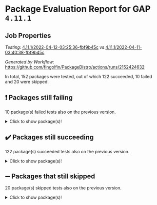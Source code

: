 # Package Evaluation Report for GAP `4.11.1`

## Job Properties

*Testing:* [4.11.1/2022-04-12-03:25:36-fbf9b45c](https://github.com/fingolfin/PackageDistro/blob/data/reports/4.11.1/2022-04-12-03:25:36-fbf9b45c) vs [4.11.1/2022-04-11-03:40:38-fbf9b45c](https://github.com/fingolfin/PackageDistro/blob/data/reports/4.11.1/2022-04-11-03:40:38-fbf9b45c)

*Generated by Workflow:* https://github.com/fingolfin/PackageDistro/actions/runs/2152424632

In total, 152 packages were tested, out of which 122 succeeded, 10 failed and 20 were skipped.

## :exclamation: Packages still failing

10 package(s) failed tests also on the previous version.<details> <summary>Click to show package(s)!</summary>

- fining 1.4.1 [(failure)](https://github.com/fingolfin/PackageDistro/runs/5983315316?check_suite_focus=true)<br>
- francy 1.2.4 [(failure)](https://github.com/fingolfin/PackageDistro/runs/5983315604?check_suite_focus=true)<br>
- hap 1.38 [(failure)](https://github.com/fingolfin/PackageDistro/runs/5983316177?check_suite_focus=true)<br>
- normalizinterface 1.3.2 [(failure)](https://github.com/fingolfin/PackageDistro/runs/5983317305?check_suite_focus=true)<br>
- packagemanager 1.2 [(failure)](https://github.com/fingolfin/PackageDistro/runs/5983317458?check_suite_focus=true)<br>
- recog 1.3.2 [(failure)](https://github.com/fingolfin/PackageDistro/runs/5983318118?check_suite_focus=true)<br>
- semigroups 4.0.0 [(failure)](https://github.com/fingolfin/PackageDistro/runs/5983318366?check_suite_focus=true)<br>
- transgrp 3.6.1 [(failure)](https://github.com/fingolfin/PackageDistro/runs/5983319139?check_suite_focus=true)<br>
- unitlib 4.0.0 [(failure)](https://github.com/fingolfin/PackageDistro/runs/5983319270?check_suite_focus=true)<br>
- yangbaxter 0.9.0 [(failure)](https://github.com/fingolfin/PackageDistro/runs/5983319535?check_suite_focus=true)<br>
</details>

## :heavy_check_mark: Packages still succeeding

122 package(s) succeeded tests also on the previous version.<details> <summary>Click to show package(s)!</summary>

- ace 5.4 [(success)](https://github.com/fingolfin/PackageDistro/runs/5983313603?check_suite_focus=true)<br>
- aclib 1.3.2 [(success)](https://github.com/fingolfin/PackageDistro/runs/5983313655?check_suite_focus=true)<br>
- agt 0.2 [(success)](https://github.com/fingolfin/PackageDistro/runs/5983313698?check_suite_focus=true)<br>
- alnuth 3.2.1 [(success)](https://github.com/fingolfin/PackageDistro/runs/5983313737?check_suite_focus=true)<br>
- anupq 3.2.6 [(success)](https://github.com/fingolfin/PackageDistro/runs/5983313776?check_suite_focus=true)<br>
- atlasrep 2.1.2 [(success)](https://github.com/fingolfin/PackageDistro/runs/5983313834?check_suite_focus=true)<br>
- autodoc 2022.03.10 [(success)](https://github.com/fingolfin/PackageDistro/runs/5983313876?check_suite_focus=true)<br>
- automata 1.15 [(success)](https://github.com/fingolfin/PackageDistro/runs/5983313933?check_suite_focus=true)<br>
- automgrp 1.3.2 [(success)](https://github.com/fingolfin/PackageDistro/runs/5983314017?check_suite_focus=true)<br>
- autpgrp 1.10.2 [(success)](https://github.com/fingolfin/PackageDistro/runs/5983314068?check_suite_focus=true)<br>
- cap 2022.04-01 [(success)](https://github.com/fingolfin/PackageDistro/runs/5983314118?check_suite_focus=true)<br>
- caratinterface 2.3.3 [(success)](https://github.com/fingolfin/PackageDistro/runs/5983314159?check_suite_focus=true)<br>
- cddinterface 2020.06.24 [(success)](https://github.com/fingolfin/PackageDistro/runs/5983314213?check_suite_focus=true)<br>
- circle 1.6.4 [(success)](https://github.com/fingolfin/PackageDistro/runs/5983314265?check_suite_focus=true)<br>
- cohomolo 1.6.10 [(success)](https://github.com/fingolfin/PackageDistro/runs/5983314313?check_suite_focus=true)<br>
- congruence 1.2.3 [(success)](https://github.com/fingolfin/PackageDistro/runs/5983314373?check_suite_focus=true)<br>
- corelg 1.56 [(success)](https://github.com/fingolfin/PackageDistro/runs/5983314428?check_suite_focus=true)<br>
- crime 1.6 [(success)](https://github.com/fingolfin/PackageDistro/runs/5983314493?check_suite_focus=true)<br>
- crisp 1.4.5 [(success)](https://github.com/fingolfin/PackageDistro/runs/5983314557?check_suite_focus=true)<br>
- crypting 0.10 [(success)](https://github.com/fingolfin/PackageDistro/runs/5983314607?check_suite_focus=true)<br>
- cryst 4.1.24 [(success)](https://github.com/fingolfin/PackageDistro/runs/5983314657?check_suite_focus=true)<br>
- crystcat 1.1.9 [(success)](https://github.com/fingolfin/PackageDistro/runs/5983314698?check_suite_focus=true)<br>
- ctbllib 1.3.3 [(success)](https://github.com/fingolfin/PackageDistro/runs/5983314744?check_suite_focus=true)<br>
- cubefree 1.19 [(success)](https://github.com/fingolfin/PackageDistro/runs/5983314789?check_suite_focus=true)<br>
- curlinterface 2.2.2 [(success)](https://github.com/fingolfin/PackageDistro/runs/5983314821?check_suite_focus=true)<br>
- cvec 2.7.5 [(success)](https://github.com/fingolfin/PackageDistro/runs/5983314858?check_suite_focus=true)<br>
- datastructures 0.2.7 [(success)](https://github.com/fingolfin/PackageDistro/runs/5983314893?check_suite_focus=true)<br>
- deepthought 1.0.5 [(success)](https://github.com/fingolfin/PackageDistro/runs/5983314926?check_suite_focus=true)<br>
- design 1.7 [(success)](https://github.com/fingolfin/PackageDistro/runs/5983314958?check_suite_focus=true)<br>
- difsets 2.3.1 [(success)](https://github.com/fingolfin/PackageDistro/runs/5983315001?check_suite_focus=true)<br>
- digraphs 1.5.2 [(success)](https://github.com/fingolfin/PackageDistro/runs/5983315044?check_suite_focus=true)<br>
- edim 1.3.5 [(success)](https://github.com/fingolfin/PackageDistro/runs/5983315078?check_suite_focus=true)<br>
- example 4.3.0 [(success)](https://github.com/fingolfin/PackageDistro/runs/5983315134?check_suite_focus=true)<br>
- factint 1.6.3 [(success)](https://github.com/fingolfin/PackageDistro/runs/5983315186?check_suite_focus=true)<br>
- ferret 1.0.7 [(success)](https://github.com/fingolfin/PackageDistro/runs/5983315227?check_suite_focus=true)<br>
- fga 1.4.0 [(success)](https://github.com/fingolfin/PackageDistro/runs/5983315283?check_suite_focus=true)<br>
- float 1.0.3 [(success)](https://github.com/fingolfin/PackageDistro/runs/5983315355?check_suite_focus=true)<br>
- format 1.4.3 [(success)](https://github.com/fingolfin/PackageDistro/runs/5983315403?check_suite_focus=true)<br>
- forms 1.2.7 [(success)](https://github.com/fingolfin/PackageDistro/runs/5983315449?check_suite_focus=true)<br>
- fplsa 1.2.5 [(success)](https://github.com/fingolfin/PackageDistro/runs/5983315506?check_suite_focus=true)<br>
- fr 2.4.8 [(success)](https://github.com/fingolfin/PackageDistro/runs/5983315557?check_suite_focus=true)<br>
- fwtree 1.3 [(success)](https://github.com/fingolfin/PackageDistro/runs/5983315660?check_suite_focus=true)<br>
- gbnp 1.0.5 [(success)](https://github.com/fingolfin/PackageDistro/runs/5983315700?check_suite_focus=true)<br>
- generalizedmorphismsforcap 2022.03-03 [(success)](https://github.com/fingolfin/PackageDistro/runs/5983315740?check_suite_focus=true)<br>
- genss 1.6.6 [(success)](https://github.com/fingolfin/PackageDistro/runs/5983315827?check_suite_focus=true)<br>
- gradedringforhomalg 2022.03-01 [(success)](https://github.com/fingolfin/PackageDistro/runs/5983315875?check_suite_focus=true)<br>
- grape 4.8.5 [(success)](https://github.com/fingolfin/PackageDistro/runs/5983315910?check_suite_focus=true)<br>
- groupoids 1.69 [(success)](https://github.com/fingolfin/PackageDistro/runs/5983316002?check_suite_focus=true)<br>
- grpconst 2.6.2 [(success)](https://github.com/fingolfin/PackageDistro/runs/5983316041?check_suite_focus=true)<br>
- guarana 0.96.3 [(success)](https://github.com/fingolfin/PackageDistro/runs/5983316083?check_suite_focus=true)<br>
- guava 3.15 [(success)](https://github.com/fingolfin/PackageDistro/runs/5983316136?check_suite_focus=true)<br>
- hapcryst 0.1.14 [(success)](https://github.com/fingolfin/PackageDistro/runs/5983316212?check_suite_focus=true)<br>
- hecke 1.5.3 [(success)](https://github.com/fingolfin/PackageDistro/runs/5983316250?check_suite_focus=true)<br>
- help 3.5 [(success)](https://github.com/fingolfin/PackageDistro/runs/5983316279?check_suite_focus=true)<br>
- idrel 2.43 [(success)](https://github.com/fingolfin/PackageDistro/runs/5983316314?check_suite_focus=true)<br>
- images 1.3.1 [(success)](https://github.com/fingolfin/PackageDistro/runs/5983316357?check_suite_focus=true)<br>
- intpic 0.2.4 [(success)](https://github.com/fingolfin/PackageDistro/runs/5983316387?check_suite_focus=true)<br>
- io 4.7.2 [(success)](https://github.com/fingolfin/PackageDistro/runs/5983316420?check_suite_focus=true)<br>
- irredsol 1.4.3 [(success)](https://github.com/fingolfin/PackageDistro/runs/5983316459?check_suite_focus=true)<br>
- json 2.1.0 [(success)](https://github.com/fingolfin/PackageDistro/runs/5983316510?check_suite_focus=true)<br>
- jupyterkernel 1.4.1 [(success)](https://github.com/fingolfin/PackageDistro/runs/5983316549?check_suite_focus=true)<br>
- jupyterviz 1.5.1 [(success)](https://github.com/fingolfin/PackageDistro/runs/5983316584?check_suite_focus=true)<br>
- kan 1.34 [(success)](https://github.com/fingolfin/PackageDistro/runs/5983316634?check_suite_focus=true)<br>
- kbmag 1.5.9 [(success)](https://github.com/fingolfin/PackageDistro/runs/5983316667?check_suite_focus=true)<br>
- laguna 3.9.4 [(success)](https://github.com/fingolfin/PackageDistro/runs/5983316716?check_suite_focus=true)<br>
- liealgdb 2.2.1 [(success)](https://github.com/fingolfin/PackageDistro/runs/5983316756?check_suite_focus=true)<br>
- liepring 1.9.2 [(success)](https://github.com/fingolfin/PackageDistro/runs/5983316777?check_suite_focus=true)<br>
- liering 2.4.2 [(success)](https://github.com/fingolfin/PackageDistro/runs/5983316827?check_suite_focus=true)<br>
- linearalgebraforcap 2022.04-01 [(success)](https://github.com/fingolfin/PackageDistro/runs/5983316859?check_suite_focus=true)<br>
- loops 3.4.1 [(success)](https://github.com/fingolfin/PackageDistro/runs/5983316909?check_suite_focus=true)<br>
- lpres 1.0.3 [(success)](https://github.com/fingolfin/PackageDistro/runs/5983316943?check_suite_focus=true)<br>
- majoranaalgebras 1.4 [(success)](https://github.com/fingolfin/PackageDistro/runs/5983316982?check_suite_focus=true)<br>
- mapclass 1.4.5 [(success)](https://github.com/fingolfin/PackageDistro/runs/5983317033?check_suite_focus=true)<br>
- matgrp 0.64 [(success)](https://github.com/fingolfin/PackageDistro/runs/5983317071?check_suite_focus=true)<br>
- modisom 2.5.1 [(success)](https://github.com/fingolfin/PackageDistro/runs/5983317104?check_suite_focus=true)<br>
- modulepresentationsforcap 2022.03-02 [(success)](https://github.com/fingolfin/PackageDistro/runs/5983317143?check_suite_focus=true)<br>
- monoidalcategories 2022.03-02 [(success)](https://github.com/fingolfin/PackageDistro/runs/5983317185?check_suite_focus=true)<br>
- nconvex 2020.11-04 [(success)](https://github.com/fingolfin/PackageDistro/runs/5983317216?check_suite_focus=true)<br>
- nilmat 1.4.1 [(success)](https://github.com/fingolfin/PackageDistro/runs/5983317255?check_suite_focus=true)<br>
- nock 1.5 [(success)](https://github.com/fingolfin/PackageDistro/runs/5983317281?check_suite_focus=true)<br>
- nq 2.5.8 [(success)](https://github.com/fingolfin/PackageDistro/runs/5983317337?check_suite_focus=true)<br>
- numericalsgps 1.3.0 [(success)](https://github.com/fingolfin/PackageDistro/runs/5983317361?check_suite_focus=true)<br>
- openmath 11.5.0 [(success)](https://github.com/fingolfin/PackageDistro/runs/5983317382?check_suite_focus=true)<br>
- orb 4.8.4 [(success)](https://github.com/fingolfin/PackageDistro/runs/5983317415?check_suite_focus=true)<br>
- patternclass 2.4.2 [(success)](https://github.com/fingolfin/PackageDistro/runs/5983317502?check_suite_focus=true)<br>
- permut 2.0.4 [(success)](https://github.com/fingolfin/PackageDistro/runs/5983317541?check_suite_focus=true)<br>
- polenta 1.3.10 [(success)](https://github.com/fingolfin/PackageDistro/runs/5983317607?check_suite_focus=true)<br>
- polymaking 0.8.6 [(success)](https://github.com/fingolfin/PackageDistro/runs/5983317658?check_suite_focus=true)<br>
- primgrp 3.4.1 [(success)](https://github.com/fingolfin/PackageDistro/runs/5983317705?check_suite_focus=true)<br>
- profiling 2.5.0 [(success)](https://github.com/fingolfin/PackageDistro/runs/5983317764?check_suite_focus=true)<br>
- qpa 1.33 [(success)](https://github.com/fingolfin/PackageDistro/runs/5983317825?check_suite_focus=true)<br>
- quagroup 1.8.3 [(success)](https://github.com/fingolfin/PackageDistro/runs/5983317898?check_suite_focus=true)<br>
- radiroot 2.9 [(success)](https://github.com/fingolfin/PackageDistro/runs/5983317957?check_suite_focus=true)<br>
- rcwa 4.6.4 [(success)](https://github.com/fingolfin/PackageDistro/runs/5983318015?check_suite_focus=true)<br>
- rds 1.8 [(success)](https://github.com/fingolfin/PackageDistro/runs/5983318071?check_suite_focus=true)<br>
- repndecomp 1.2.1 [(success)](https://github.com/fingolfin/PackageDistro/runs/5983318159?check_suite_focus=true)<br>
- repsn 3.1.0 [(success)](https://github.com/fingolfin/PackageDistro/runs/5983318205?check_suite_focus=true)<br>
- resclasses 4.7.2 [(success)](https://github.com/fingolfin/PackageDistro/runs/5983318270?check_suite_focus=true)<br>
- scscp 2.3.1 [(success)](https://github.com/fingolfin/PackageDistro/runs/5983318317?check_suite_focus=true)<br>
- sglppow 2.2 [(success)](https://github.com/fingolfin/PackageDistro/runs/5983318470?check_suite_focus=true)<br>
- sgpviz 0.999.5 [(success)](https://github.com/fingolfin/PackageDistro/runs/5983318521?check_suite_focus=true)<br>
- simpcomp 2.1.14 [(success)](https://github.com/fingolfin/PackageDistro/runs/5983318559?check_suite_focus=true)<br>
- singular 2020.12.18 [(success)](https://github.com/fingolfin/PackageDistro/runs/5983318598?check_suite_focus=true)<br>
- sla 1.5.3 [(success)](https://github.com/fingolfin/PackageDistro/runs/5983318635?check_suite_focus=true)<br>
- smallgrp 1.5 [(success)](https://github.com/fingolfin/PackageDistro/runs/5983318695?check_suite_focus=true)<br>
- smallsemi 0.6.13 [(success)](https://github.com/fingolfin/PackageDistro/runs/5983318738?check_suite_focus=true)<br>
- sonata 2.9.3 [(success)](https://github.com/fingolfin/PackageDistro/runs/5983318772?check_suite_focus=true)<br>
- sophus 1.25 [(success)](https://github.com/fingolfin/PackageDistro/runs/5983318832?check_suite_focus=true)<br>
- spinsym 1.5.2 [(success)](https://github.com/fingolfin/PackageDistro/runs/5983318872?check_suite_focus=true)<br>
- symbcompcc 1.3.2 [(success)](https://github.com/fingolfin/PackageDistro/runs/5983318929?check_suite_focus=true)<br>
- thelma 1.3 [(success)](https://github.com/fingolfin/PackageDistro/runs/5983318988?check_suite_focus=true)<br>
- tomlib 1.2.9 [(success)](https://github.com/fingolfin/PackageDistro/runs/5983319048?check_suite_focus=true)<br>
- toric 1.9.5 [(success)](https://github.com/fingolfin/PackageDistro/runs/5983319100?check_suite_focus=true)<br>
- ugaly 4.0.2 [(success)](https://github.com/fingolfin/PackageDistro/runs/5983319183?check_suite_focus=true)<br>
- unipot 1.5 [(success)](https://github.com/fingolfin/PackageDistro/runs/5983319225?check_suite_focus=true)<br>
- utils 0.72 [(success)](https://github.com/fingolfin/PackageDistro/runs/5983319296?check_suite_focus=true)<br>
- uuid 0.7 [(success)](https://github.com/fingolfin/PackageDistro/runs/5983319344?check_suite_focus=true)<br>
- walrus 0.9991 [(success)](https://github.com/fingolfin/PackageDistro/runs/5983319381?check_suite_focus=true)<br>
- wedderga 4.10.1 [(success)](https://github.com/fingolfin/PackageDistro/runs/5983319430?check_suite_focus=true)<br>
- xmod 2.86 [(success)](https://github.com/fingolfin/PackageDistro/runs/5983319468?check_suite_focus=true)<br>
- xmodalg 1.18 [(success)](https://github.com/fingolfin/PackageDistro/runs/5983319501?check_suite_focus=true)<br>
- zeromqinterface 0.13 [(success)](https://github.com/fingolfin/PackageDistro/runs/5983319573?check_suite_focus=true)<br>
</details>

## :heavy_minus_sign: Packages that still skipped

20 package(s) skipped tests also on the previous version.<details> <summary>Click to show package(s)!</summary>

- 4ti2interface 2022.03-01 [(skipped)](https://github.com/fingolfin/PackageDistro/runs/5983276323?check_suite_focus=true)<br>
- browse 1.8.14 [(skipped)](https://github.com/fingolfin/PackageDistro/runs/5983276323?check_suite_focus=true)<br>
- examplesforhomalg 2022.03-01 [(skipped)](https://github.com/fingolfin/PackageDistro/runs/5983276323?check_suite_focus=true)<br>
- gapdoc 1.6.5 [(skipped)](https://github.com/fingolfin/PackageDistro/runs/5983276323?check_suite_focus=true)<br>
- gauss 2022.03-01 [(skipped)](https://github.com/fingolfin/PackageDistro/runs/5983276323?check_suite_focus=true)<br>
- gaussforhomalg 2022.03-01 [(skipped)](https://github.com/fingolfin/PackageDistro/runs/5983276323?check_suite_focus=true)<br>
- gradedmodules 2022.03-01 [(skipped)](https://github.com/fingolfin/PackageDistro/runs/5983276323?check_suite_focus=true)<br>
- homalg 2022.03-01 [(skipped)](https://github.com/fingolfin/PackageDistro/runs/5983276323?check_suite_focus=true)<br>
- homalgtocas 2022.03-01 [(skipped)](https://github.com/fingolfin/PackageDistro/runs/5983276323?check_suite_focus=true)<br>
- io_forhomalg 2022.03-01 [(skipped)](https://github.com/fingolfin/PackageDistro/runs/5983276323?check_suite_focus=true)<br>
- itc 1.5.1 [(skipped)](https://github.com/fingolfin/PackageDistro/runs/5983276323?check_suite_focus=true)<br>
- localizeringforhomalg 2022.03-01 [(skipped)](https://github.com/fingolfin/PackageDistro/runs/5983276323?check_suite_focus=true)<br>
- matricesforhomalg 2022.03-02 [(skipped)](https://github.com/fingolfin/PackageDistro/runs/5983276323?check_suite_focus=true)<br>
- modules 2022.03-01 [(skipped)](https://github.com/fingolfin/PackageDistro/runs/5983276323?check_suite_focus=true)<br>
- polycyclic 2.16 [(skipped)](https://github.com/fingolfin/PackageDistro/runs/5983276323?check_suite_focus=true)<br>
- ringsforhomalg 2022.03-01 [(skipped)](https://github.com/fingolfin/PackageDistro/runs/5983276323?check_suite_focus=true)<br>
- sco 2022.03-01 [(skipped)](https://github.com/fingolfin/PackageDistro/runs/5983276323?check_suite_focus=true)<br>
- toolsforhomalg 2022.04-01 [(skipped)](https://github.com/fingolfin/PackageDistro/runs/5983276323?check_suite_focus=true)<br>
- toricvarieties 2022.03.23 [(skipped)](https://github.com/fingolfin/PackageDistro/runs/5983276323?check_suite_focus=true)<br>
- xgap 4.31 [(skipped)](https://github.com/fingolfin/PackageDistro/runs/5983276323?check_suite_focus=true)<br>
</details>

